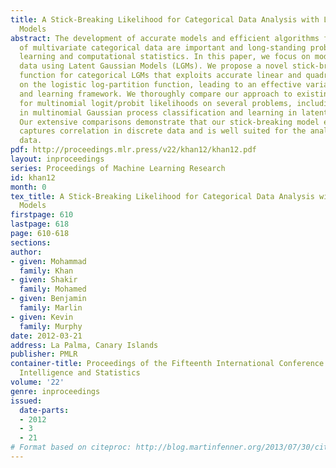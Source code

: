 ```yaml
---
title: A Stick-Breaking Likelihood for Categorical Data Analysis with Latent Gaussian
  Models
abstract: The development of accurate models and efficient algorithms for the analysis
  of multivariate categorical data are important and long-standing problems in machine
  learning and computational statistics. In this paper, we focus on modeling categorical
  data using Latent Gaussian Models (LGMs). We propose a novel stick-breaking likelihood
  function for categorical LGMs that exploits accurate linear and quadratic bounds
  on the logistic log-partition function, leading to an effective variational inference
  and learning framework. We thoroughly compare our approach to existing algorithms
  for multinomial logit/probit likelihoods on several problems, including inference
  in multinomial Gaussian process classification and learning in latent factor models.
  Our extensive comparisons demonstrate that our stick-breaking model effectively
  captures correlation in discrete data and is well suited for the analysis of categorical
  data.
pdf: http://proceedings.mlr.press/v22/khan12/khan12.pdf
layout: inproceedings
series: Proceedings of Machine Learning Research
id: khan12
month: 0
tex_title: A Stick-Breaking Likelihood for Categorical Data Analysis with Latent Gaussian
  Models
firstpage: 610
lastpage: 618
page: 610-618
sections: 
author:
- given: Mohammad
  family: Khan
- given: Shakir
  family: Mohamed
- given: Benjamin
  family: Marlin
- given: Kevin
  family: Murphy
date: 2012-03-21
address: La Palma, Canary Islands
publisher: PMLR
container-title: Proceedings of the Fifteenth International Conference on Artificial
  Intelligence and Statistics
volume: '22'
genre: inproceedings
issued:
  date-parts:
  - 2012
  - 3
  - 21
# Format based on citeproc: http://blog.martinfenner.org/2013/07/30/citeproc-yaml-for-bibliographies/
---
```

